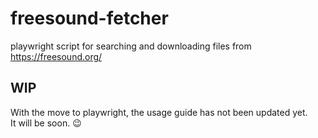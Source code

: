 # freesound-fetcher
playwright script for searching and downloading files from https://freesound.org/

## WIP

With the move to playwright, the usage guide has not been updated yet.\
It will be soon. 😉

<!-- ## Contents

 - [Getting Started](#getting-started)


 ## Getting Started

 In order for the script to work, you need to have [selenium-webdriver](https://www.selenium.dev/documentation/getting_started/) set up on your system.
 
 Next, you will need to create the `.env` file for your project.\
 start by copying the `.env.sample` file:

```
cp .env.sample .env
```

 Then, on the new `.env` file, fill the following fields:
 
 | name | description | default |
 |------|-------------|---------|
 | CHROME_PATH | full path to the chrome (or brave) executable to use. | - |
 | PROFILE_PATH | full path to the profile directory (can be empty, the profile will create itself if it doesn't exist).  | - |
 | PROFILE_NAME | profile name. | default |
 
 Now, you can run the script:

```
npm run start
```
 
 This time, the browser will open but nothing will happen 😥.\
That's because you need to setup the download directory, so go to the browser setting and setup the path for the downloads and make sure 'Ask where to save each file before downloading' is off.\
Close the browser and now you can fill the rest of the `.env` variables, just make sure `TRIAGE_PATH` matches the path you set in the browser setting 😉.
 

 | name | description | default |
 |------|-------------|---------|
 | CHROME_PATH | full path to the chrome (or brave) executable to use. | - |
 | PROFILE_PATH | full path to the profile directory (can be empty, the profile will create itself if it doesn't exist).  | - |
 | PROFILE_NAME | profile name. | default |
 | LANDING_URL | landing url for the script. | https://freesound.org/ |
 | PAGE_URLS | pages to download from (separated by ',') | https://freesound.org/browse/tags/sfx/ |
 | FREESOUND_EMAIL | user email to login. | - |
 | FREESOUND_PASSWORD | user password to login. | - |
 | BLACKLISTED_TERMS | words/phrases used to blacklist an item (if they are found in the item's title, description, author or tags, the item will not be downloaded). | Drums |
 | WHITELISTED_TERMS | words/phrases used to whitelist an item, these items are stored in the 'goodies' directory (only applies to not blacklisted items). | - |
 | GOODIES_PATH | path to the directory where whitelisted items will be stored. | - |
 | MAYBES_PATH | path to the directory where not blacklisted items will be stored. | - |
 | TRIAGE_PATH | path to the directory where downloads will be stored. (same as the one set in the browser) | - |
  -->
